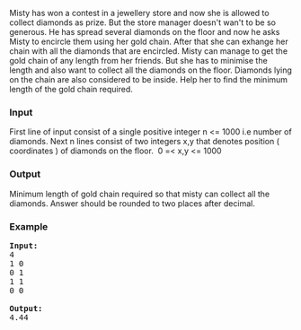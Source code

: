 <p>Misty has won a contest in a jewellery store and now she is allowed to collect diamonds as prize. But the store manager doesn't wan't to be so generous. He has spread several diamonds on the floor and now he asks Misty to encircle them using her gold chain. After that she can exhange her chain with all the diamonds that are encircled. Misty can manage to get the gold chain of any length from her friends. But she has to minimise the length and also want to collect all the diamonds on the floor. Diamonds lying on the chain are also considered to be inside. Help her to find the minimum length of the gold chain required.</p>
<h3>Input</h3>
<p>First line of input consist of a single positive integer n &lt;= 1000 i.e number of diamonds. Next n lines consist of two integers x,y that denotes position ( coordinates ) of diamonds on the floor.&nbsp; 0 =&lt; x,y &lt;= 1000</p>
<h3>Output</h3>
<p>Minimum length of gold chain required so that misty can collect all the diamonds. Answer should be rounded to two places after decimal.</p>
<h3>Example</h3>
<pre><strong>Input:</strong><br>4<br>1 0<br>0 1<br>1 1<br>0 0<br><strong><br>Output:</strong><br>4.44<br></pre>